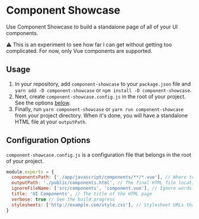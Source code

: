 # Component Showcase

Use Component Showcase to build a standalone page of all of your UI components.

:warning: This is an experiment to see how far I can get without getting too complicated. For now, only Vue components are supported.

## Usage

1. In your repository, add `component-showcase` to your `package.json` file and `yarn add -D component-showcase` or `npm install -D component-showcase`.
1. Next, create `component-showcase.config.js` in the root of your project. See the options [below](#configuration-options).
1. Finally, run `yarn component-showcase` or `yarn run component-showcase` from your project directory. When it's done, you will have a standalone HTML file at your `outputPath`.

## Configuration Options

`component-showcase.config.js` is a configuration file that belongs in the root of your project.

```js
module.exports = {
  componentsPath: ['./app/javascript/components/**/*.vue'], // Where to find your components
  outputPath: './public/components.html', // The final HTML file location
  ignoreFileName: ['src/components', 'component.vue'], // Ignore words in your component paths for prettier names
  title: 'UI Components', // The title of the HTML page
  verbose: true // See the build progress
  stylesheets: ['http://example.com/style.css'], // Stylesheet URLs that will be applied to your components
}
```

